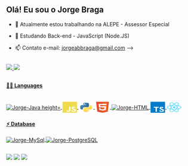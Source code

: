 ## Olá! Eu sou o Jorge Braga

- 🔭 Atualmente estou trabalhando na ALEPE - Assessor Especial
- 🌱 Estudando Back-end - JavaScript (Node.JS)
- 📫 Contato e-mail: jorgeabbraga@gmail.com
-->

  ##

<div>
<a href="https://github.com/jorgebragadev">
<img loading="lazy" height="180em" src="https://github-readme-stats.vercel.app/api?username=jorgebragadev&show_icons=true&theme=dracula&include_all_commits=true&count_private=true"/>
<img loading="lazy" height="180em" src="https://github-readme-stats.vercel.app/api/top-langs/?username=jorgebragadev&layout=compact&langs_count=7&theme=dracula"/>
</div>

##

#### :woman_technologist: Languages
<div style="display: inline_block"><br>
  <img align="center" alt="Jorge-Java height="30" width="40" src="https://cdn.jsdelivr.net/gh/devicons/devicon/icons/java/java-original.svg">
  <img align="center" alt="Jorge-Js" height="30" width="40" src="https://raw.githubusercontent.com/devicons/devicon/master/icons/javascript/javascript-plain.svg">
  <img align="center" alt="Jorge-Python" height="30" width="40" src="https://raw.githubusercontent.com/devicons/devicon/master/icons/python/python-original.svg">
  <img align="center" alt="Jorge-HTML" height="30" width="40" src="https://raw.githubusercontent.com/devicons/devicon/master/icons/html5/html5-original.svg">
  <img align="center" alt="Jorge-HTML" height="30" width="40" src="https://cdn.jsdelivr.net/gh/devicons/devicon/icons/django/django-plain.svg">
  <img align="center" alt="Jorge-Ts" height="30" width="40" src="https://raw.githubusercontent.com/devicons/devicon/master/icons/typescript/typescript-plain.svg">
  <img align="center" alt="Jorge-React" height="30" width="40" src="https://raw.githubusercontent.com/devicons/devicon/master/icons/react/react-original.svg">
          
#### :zap: Database 
<img align="center" alt="Jorge-MySql" height="30" width="40" src="https://img.shields.io/badge/MySQL-00000F?style=for-the-badge&logo=mysql&logoColor=white" /> 
<img align="center" alt="Jorge-PostgreSQL" height="30" width="40" src="https://img.shields.io/badge/PostgreSQL-316192?style=for-the-badge&logo=postgresql&logoColor=white" />
            
          
<!--  
  <img align="center" alt="Jorge-React" height="30" width="40" src="https://raw.githubusercontent.com/devicons/devicon/master/icons/react/react-original.svg">
  <img align="center" alt="Jorge-CSS" height="30" width="40" src="https://raw.githubusercontent.com/devicons/devicon/master/icons/css3/css3-original.svg">
  <img align="center" alt="Jorge-Csharp" height="30" width="40" src="https://raw.githubusercontent.com/devicons/devicon/master/icons/csharp/csharp-original.svg">-->
</div>
  
  ##
 
<div> 
  <div>
<!--<a href="https://www.youtube.com/seu-canal-youtube-aqui" target="_blank"><img loading="lazy" src="https://img.shields.io/badge/YouTube-FF0000?style=for-the-badge&logo=youtube&logoColor=white" target="_blank"></a>-->
<a href="https://instagram.com/jorgealexandrebraga" target="_blank"><img loading="lazy" src="https://img.shields.io/badge/-Instagram-%23E4405F?style=for-the-badge&logo=instagram&logoColor=white" target="_blank"></a>
<!--<a href="https://www.twitch.tv/seu-usuário-aqui" target="_blank"><img loading="lazy" src="https://img.shields.io/badge/Twitch-9146FF?style=for-the-badge&logo=twitch&logoColor=white" target="_blank"></a>-->
<a href = "mailto:jorgeabbraga@gmail.com"><img loading="lazy" src="https://img.shields.io/badge/Gmail-D14836?style=for-the-badge&logo=gmail&logoColor=white" target="_blank"></a>
<a href="https://www.linkedin.com/in/jorge-braga-a9649566/" target="_blank"><img loading="lazy" src="https://img.shields.io/badge/-LinkedIn-%230077B5?style=for-the-badge&logo=linkedin&logoColor=white" target="_blank"></a>   
</div>
</div>
